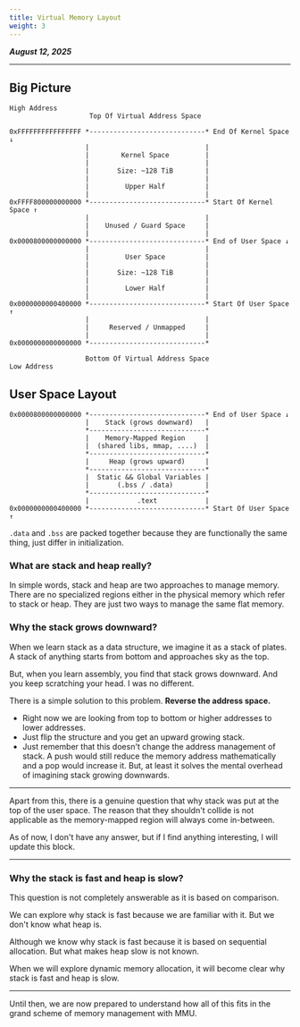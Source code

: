 ```yaml
---
title: Virtual Memory Layout
weight: 3
---
```


_**August 12, 2025**_

***

## Big Picture

```
High Address
                    Top Of Virtual Address Space

0xFFFFFFFFFFFFFFFF *-----------------------------* End Of Kernel Space ↓
                   |                             |
                   |        Kernel Space         |
                   |                             |
                   |       Size: ~128 TiB        |
                   |                             |
                   |         Upper Half          |
                   |                             |
0xFFFF800000000000 *-----------------------------* Start Of Kernel Space ↑
                   |                             |
                   |    Unused / Guard Space     |
                   |                             |
0x0000800000000000 *-----------------------------* End of User Space ↓
                   |                             |
                   |         User Space          |
                   |                             |
                   |       Size: ~128 TiB        |
                   |                             |
                   |         Lower Half          |
                   |                             |
0x0000000000400000 *-----------------------------* Start Of User Space ↑
                   |                             |
                   |     Reserved / Unmapped     |
                   |                             |
0x0000000000000000 *-----------------------------*

                   Bottom Of Virtual Address Space
Low Address
```

## User Space Layout

```
0x0000800000000000 *-----------------------------* End of User Space ↓
                   |    Stack (grows downward)   |
                   *-----------------------------*
                   |    Memory-Mapped Region     |
                   |  (shared libs, mmap, ....)  |
                   *-----------------------------*
                   |     Heap (grows upward)     |
                   *-----------------------------*
                   |  Static && Global Variables |
                   |       (.bss / .data)        |
                   *-----------------------------*
                   |            .text            |
0x0000000000400000 *-----------------------------* Start Of User Space ↑
```

`.data` and `.bss` are packed together because they are functionally the same thing, just differ in initialization.

### What are stack and heap really?

In simple words, stack and heap are two approaches to manage memory. There are no specialized regions either in the physical memory which refer to stack or heap. They are just two ways to manage the same flat memory.

### Why the stack grows downward?

When we learn stack as a data structure, we imagine it as a stack of plates. A stack of anything starts from bottom and approaches sky as the top.

But, when you learn assembly, you find that stack grows downward. And you keep scratching your head. I was no different.

There is a simple solution to this problem. **Reverse the address space.**

* Right now we are looking from top to bottom or higher addresses to lower addresses.
* Just flip the structure and you get an upward growing stack.
* Just remember that this doesn't change the address management of stack. A push would still reduce the memory address mathematically and a pop would increase it. But, at least it solves the mental overhead of imagining stack growing downwards.

***

Apart from this, there is a genuine question that why stack was put at the top of the user space. The reason that they shouldn't collide is not applicable as the memory-mapped region will always come in-between.

As of now, I don't have any answer, but if I find anything interesting, I will update this block.

***

### Why the stack is fast and heap is slow?

This question is not completely answerable as it is based on comparison.

We can explore why stack is fast because we are familiar with it. But we don't know what heap is.

Although we know why stack is fast because it is based on sequential allocation. But what makes heap slow is not known.

When we will explore dynamic memory allocation, it will become clear why stack is fast and heap is slow.

***

Until then, we are now prepared to understand how all of this fits in the grand scheme of memory management with MMU.